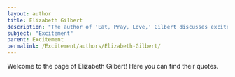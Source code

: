 ```yaml
---
layout: author
title: Elizabeth Gilbert
description: "The author of 'Eat, Pray, Love,' Gilbert discusses excitement in the context of creativity and passion, encouraging individuals to pursue what ignites joy in their lives."
subject: "Excitement"
parent: Excitement
permalink: /Excitement/authors/Elizabeth-Gilbert/
---
```


Welcome to the page of Elizabeth Gilbert! Here you can find their quotes.
